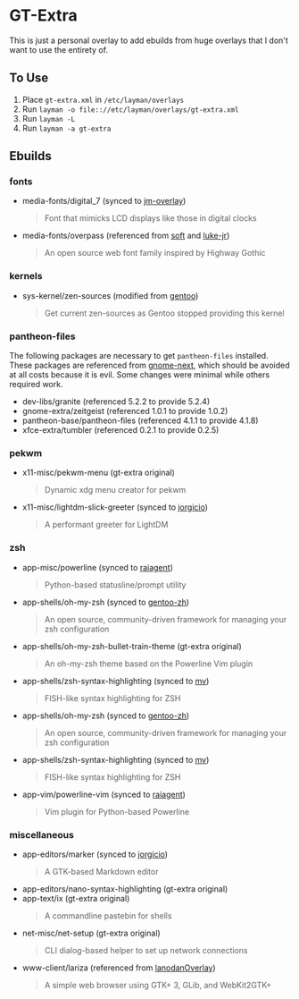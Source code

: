 GT-Extra
========

This is just a personal overlay to add ebuilds from huge overlays that I don't want to use the entirety of.

To Use
------

1. Place `gt-extra.xml` in `/etc/layman/overlays`
2. Run `layman -o file:://etc/layman/overlays/gt-extra.xml`
3. Run `layman -L`
4. Run `layman -a gt-extra`

Ebuilds
-------

### fonts

- media-fonts/digital_7 (synced to [jm-overlay](https://github.com/Jannis234/jm-overlay))
  > Font that mimicks LCD displays like those in digital clocks
- media-fonts/overpass (referenced from [soft](https://bitbucket.org/Soft/overlay) and [luke-jr](https://scm.dashjr.org/scmroot/git/portage-overlays/luke-jr))
  > An open source web font family inspired by Highway Gothic

### kernels

- sys-kernel/zen-sources (modified from [gentoo](https://cgit.gentoo.org/repo/gentoo.git/))
  > Get current zen-sources as Gentoo stopped providing this kernel

### pantheon-files

The following packages are necessary to get `pantheon-files` installed.
These packages are referenced from [gnome-next](https://github.com/Heather/gentoo-gnome),
which should be avoided at all costs because it is evil.
Some changes were minimal while others required work.

- dev-libs/granite (referenced 5.2.2 to provide 5.2.4)
- gnome-extra/zeitgeist (referenced 1.0.1 to provide 1.0.2)
- pantheon-base/pantheon-files (referenced 4.1.1 to provide 4.1.8)
- xfce-extra/tumbler (referenced 0.2.1 to provide 0.2.5)

### pekwm

- x11-misc/pekwm-menu (gt-extra original)
  > Dynamic xdg menu creator for pekwm
- x11-misc/lightdm-slick-greeter (synced to [jorgicio](https://github.com/jorgicio/jorgicio-gentoo-overlay))
  > A performant greeter for LightDM

### zsh

- app-misc/powerline (synced to [raiagent](https://github.com/leycec/raiagent))
  > Python-based statusline/prompt utility
- app-shells/oh-my-zsh (synced to [gentoo-zh](https://github.com/microcai/gentoo-zh))
  > An open source, community-driven framework for managing your zsh configuration
- app-shells/oh-my-zsh-bullet-train-theme (gt-extra original)
  > An oh-my-zsh theme based on the Powerline Vim plugin
- app-shells/zsh-syntax-highlighting (synced to [mv](https://cgit.gentoo.org/user/mv.git))
  > FISH-like syntax highlighting for ZSH
- app-shells/oh-my-zsh (synced to [gentoo-zh](https://github.com/microcai/gentoo-zh))
  > An open source, community-driven framework for managing your zsh configuration
- app-shells/zsh-syntax-highlighting (synced to [mv](https://cgit.gentoo.org/user/mv.git))
  > FISH-like syntax highlighting for ZSH
- app-vim/powerline-vim (synced to [raiagent](https://github.com/leycec/raiagent))
  > Vim plugin for Python-based Powerline

### miscellaneous

- app-editors/marker (synced to [jorgicio](https://github.com/jorgicio/jorgicio-gentoo-overlay))
  > A GTK-based Markdown editor
- app-editors/nano-syntax-highlighting (gt-extra original)
- app-text/ix (gt-extra original)
  > A commandline pastebin for shells
- net-misc/net-setup (gt-extra original)
  > CLI dialog-based helper to set up network connections
- www-client/lariza (referenced from [lanodanOverlay](https://hacktivis.me/git/overlay))
  > A simple web browser using GTK+ 3, GLib, and WebKit2GTK+
